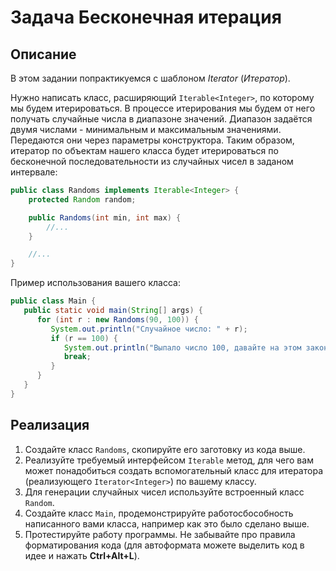 # Задача Бесконечная итерация

## Описание

В этом задании попрактикуемся с шаблоном *Iterator* (*Итератор*).

Нужно написать класс, расширяющий `Iterable<Integer>`, по которому мы будем итерироваться. В процессе итерирования мы
будем от него получать случайные числа в диапазоне значений. Диапазон задаётся двумя числами - минимальным и
максимальным значениями. Передаются они через параметры конструктора. Таким образом, итератор по объектам нашего класса
будет итерироваться по бесконечной последовательности из случайных чисел в заданом интервале:

```java
public class Randoms implements Iterable<Integer> {
    protected Random random;

    public Randoms(int min, int max) {
        //...
    }

    //...
}
``` 

Пример использования вашего класса:

```java
public class Main {
   public static void main(String[] args) {
      for (int r : new Randoms(90, 100)) {
         System.out.println("Случайное число: " + r);
         if (r == 100) {
            System.out.println("Выпало число 100, давайте на этом закончим");
            break;
         }
      }
   }
}
```

## Реализация

1. Создайте класс `Randoms`, скопируйте его заготовку из кода выше.
2. Реализуйте требуемый интерфейсом `Iterable` метод, для чего вам может понадобиться создать вспомогательный класс для
   итератора (реализующего `Iterator<Integer>`) по вашему классу.
3. Для генерации случайных чисел используйте встроенный класс `Random`.
3. Создайте класс `Main`, продемонстрируйте работосбособность написанного вами класса, например как это было сделано
   выше.
4. Протестируйте работу программы. Не забывайте про правила форматирования кода (для автоформата можете выделить код в
   идее и нажать **Ctrl+Alt+L**).